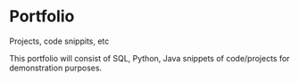# Portfolio
Projects, code snippits, etc
 
 This portfolio will consist of SQL, Python, Java snippets of code/projects for demonstration purposes.
 
 
